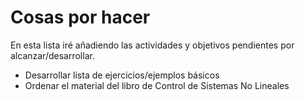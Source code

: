 # Cosas por hacer

En esta lista iré añadiendo las actividades y objetivos pendientes por alcanzar/desarrollar.

* Desarrollar lista de ejercicios/ejemplos básicos
* Ordenar el material del libro de Control de Sistemas No Lineales
